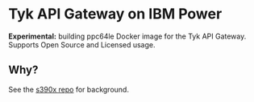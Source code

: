 # Tyk API Gateway on IBM Power

**Experimental:** building ppc64le Docker image for the Tyk API Gateway. Supports Open Source and Licensed usage.

## Why?

See the [s390x repo](https://github.com/chrisanderton/tyk-s390x) for background.